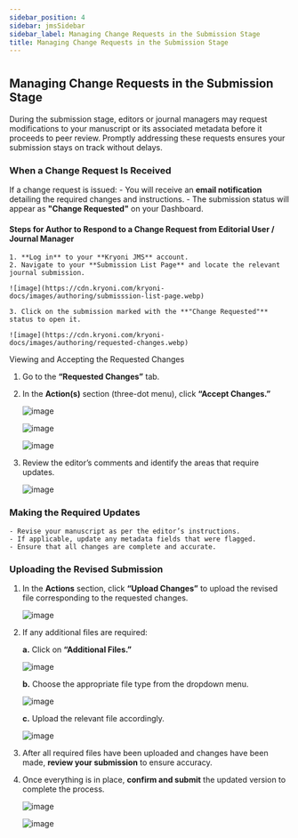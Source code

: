 ```yaml
---
sidebar_position: 4
sidebar: jmsSidebar
sidebar_label: Managing Change Requests in the Submission Stage 
title: Managing Change Requests in the Submission Stage
---
```

#

## Managing Change Requests in the Submission Stage

During the submission stage, editors or journal managers may request modifications to your manuscript or its associated metadata before it proceeds to peer review. Promptly addressing these requests ensures your submission stays on track without delays.

### When a Change Request Is Received

If a change request is issued:
    - You will receive an **email notification** detailing the required changes and instructions.
    - The submission status will appear as **"Change Requested"** on your Dashboard.

#### Steps for Author to Respond to a Change Request from Editorial User / Journal Manager

    1. **Log in** to your **Kryoni JMS** account.
    2. Navigate to your **Submission List Page** and locate the relevant journal submission.

    ![image](https://cdn.kryoni.com/kryoni-docs/images/authoring/submisssion-list-page.webp)

    3. Click on the submission marked with the **"Change Requested"** status to open it.

    ![image](https://cdn.kryoni.com/kryoni-docs/images/authoring/requested-changes.webp)

Viewing and Accepting the Requested Changes

1. Go to the **“Requested Changes”** tab.

2. In the **Action(s)** section (three-dot menu), click **“Accept Changes.”**

    ![image](https://cdn.kryoni.com/kryoni-docs/images/authoring/actions-requested-changes.webp)

    ![image](https://cdn.kryoni.com/kryoni-docs/images/authoring/accept-changes.webp)

    ![image](https://cdn.kryoni.com/kryoni-docs/images/authoring/request-changes-yes.webp)

3. Review the editor’s comments and identify the areas that require updates.

    ![image](https://cdn.kryoni.com/kryoni-docs/images/authoring/change-accepted.webp)

### Making the Required Updates

    - Revise your manuscript as per the editor’s instructions.
    - If applicable, update any metadata fields that were flagged.
    - Ensure that all changes are complete and accurate.

### Uploading the Revised Submission

1. In the **Actions** section, click **“Upload Changes”** to upload the revised file corresponding to the requested changes.

    ![image](https://cdn.kryoni.com/kryoni-docs/images/authoring/upload-changes.webp)

2. If any additional files are required:

    **a.** Click on **“Additional Files.”**

    ![image](https://cdn.kryoni.com/kryoni-docs/images/authoring/updated-additional-files.webp)

    **b.** Choose the appropriate file type from the dropdown menu.

    ![image](https://cdn.kryoni.com/kryoni-docs/images/authoring/additional-dropdown.webp)

    **c.** Upload the relevant file accordingly.

    ![image](https://cdn.kryoni.com/kryoni-docs/images/authoring/confirm-upload-file.webp)

3. After all required files have been uploaded and changes have been made, **review your submission** to ensure accuracy.

4. Once everything is in place, **confirm and submit** the updated version to complete the process.

    ![image](https://cdn.kryoni.com/kryoni-docs/images/authoring/requested-changes-files.webp)

    ![image](https://cdn.kryoni.com/kryoni-docs/images/authoring/submission-files-details.webp)
